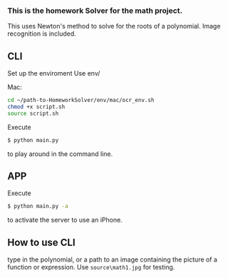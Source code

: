 ### This is the homework Solver for the math project.
This uses Newton's method to solve for the roots of a polynomial.
Image recognition is included.

## CLI

Set up the enviroment
Use env/
  
  Mac:
  ```sh
  cd ~/path-to-HomeworkSolver/env/mac/ocr_env.sh
  chmod +x script.sh
  source script.sh
  ```

Execute
```sh
$ python main.py
```
to play around in the command line.

## APP

Execute
```sh
$ python main.py -a
```
to activate the server to use an iPhone.

## How to use CLI

type in the polynomial, or a path to an image containing the picture of a function or expression.
Use `source\math1.jpg` for testing.
